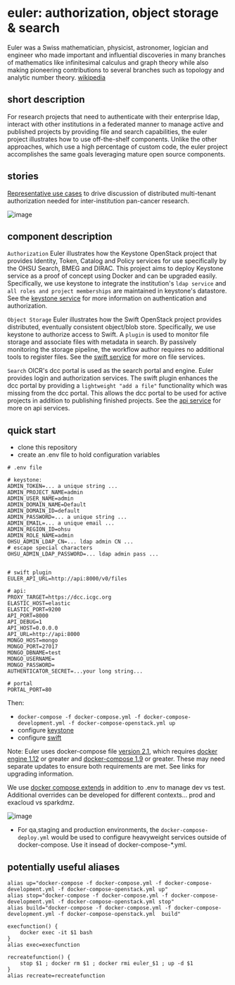 # euler: authorization, object storage & search

Euler was a Swiss mathematician, physicist, astronomer, logician and engineer who made important and influential discoveries in many branches of mathematics like infinitesimal calculus and graph theory while also making pioneering contributions to several branches such as topology and analytic number theory.  [wikipedia](https://en.wikipedia.org/wiki/Leonhard_Euler)

## short description

For research projects that need to authenticate with their enterprise ldap, interact with other institutions in a federated manner to manage active and published projects by providing file and search capabilities, the euler project illustrates how to use off-the-shelf components.  Unlike the other approaches, which use a high percentage of custom code, the euler project accomplishes the same goals leveraging mature open source components.

## stories
[Representative use cases](docs/use_cases.md) to drive discussion of distributed multi-tenant authorization needed for inter-institution pan-cancer research.

![image](https://cloud.githubusercontent.com/assets/47808/21162958/fd6b0058-c144-11e6-8321-8172972634fc.png)

## component description

`Authorization` Euler illustrates how the Keystone OpenStack project that provides Identity, Token, Catalog and Policy services for use specifically by the OHSU Search, BMEG and DIRAC. This project aims to deploy Keystone service  as a proof of concept using Docker and can be upgraded easily. Specifically, we use keystone to integrate the institution's `ldap service` and `all roles and project memberships` are maintained in keystone's datastore. See the [keystone service](services/keystone/README.md) for more information on authentication and authorization.

`Object Storage` Euler illustrates how the Swift OpenStack project provides distributed, eventually consistent object/blob store.  Specifically, we use keystone to authorize access to Swift.  A `plugin` is used to monitor file storage and associate files with metadata in search.  By passively monitoring the storage pipeline, the workflow author requires no additional tools to register files. See the [swift service](services/swift/README.md) for more on file services.

`Search` OICR's dcc portal is used as the search portal and engine.  Euler provides login and authorization services.  The swift plugin enhances the dcc portal by providing a `lightweight "add a file"` functionality which was missing from the dcc portal.  This allows the dcc portal to be used for active projects in addition to publishing finished projects. See the [api service](services/api/README.md) for more on api services.



## quick start

* clone this repository
* create an .env file to hold configuration variables

```
# .env file

# keystone:
ADMIN_TOKEN=... a unique string ...
ADMIN_PROJECT_NAME=admin
ADMIN_USER_NAME=admin
ADMIN_DOMAIN_NAME=Default
ADMIN_DOMAIN_ID=default
ADMIN_PASSWORD=... a unique string ...
ADMIN_EMAIL=... a unique email ...
ADMIN_REGION_ID=ohsu
ADMIN_ROLE_NAME=admin
OHSU_ADMIN_LDAP_CN=... ldap admin CN ...
# escape special characters
OHSU_ADMIN_LDAP_PASSWORD=... ldap admin pass ...


# swift plugin
EULER_API_URL=http://api:8000/v0/files

# api:
PROXY_TARGET=https://dcc.icgc.org
ELASTIC_HOST=elastic
ELASTIC_PORT=9200
API_PORT=8000
API_DEBUG=1
API_HOST=0.0.0.0
API_URL=http://api:8000
MONGO_HOST=mongo
MONGO_PORT=27017
MONGO_DBNAME=test
MONGO_USERNAME=
MONGO_PASSWORD=
AUTHENTICATOR_SECRET=...your long string...

# portal
PORTAL_PORT=80

```

Then:

* ```docker-compose -f docker-compose.yml -f docker-compose-development.yml -f docker-compose-openstack.yml up```
* configure [keystone](services/keystone/README.md)
* configure [swift](services/swift/README.md)


Note: Euler uses docker-compose file [version 2.1](https://docs.docker.com/compose/compose-file/#/version-21), which requires [docker engine 1.12](https://docs.docker.com/docker-for-mac/) or greater and [docker-compose 1.9](https://github.com/docker/compose/releases) or greater. These may need separate updates to ensure both requirements are met. See links for upgrading information.

We use [docker compose extends](https://docs.docker.com/compose/extends/) in addition to .env to manage dev vs test. Additional overrides can be developed for different contexts... prod and exacloud vs sparkdmz.


![image](https://cloud.githubusercontent.com/assets/47808/21247766/e8117482-c2e6-11e6-9cd5-febf88baed47.png)

* For qa,staging and production environments, the `docker-compose-deploy.yml` would be used to configure heavyweight services outside of  docker-compose.  Use it insead of docker-compose-*.yml.


## potentially useful aliases

```
alias up="docker-compose -f docker-compose.yml -f docker-compose-development.yml -f docker-compose-openstack.yml up"
alias stop="docker-compose -f docker-compose.yml -f docker-compose-development.yml -f docker-compose-openstack.yml stop"
alias build="docker-compose -f docker-compose.yml -f docker-compose-development.yml -f docker-compose-openstack.yml  build"

execfunction() {
    docker exec -it $1 bash
}
alias exec=execfunction

recreatefunction() {
    stop $1 ; docker rm $1 ; docker rmi euler_$1 ; up -d $1
}
alias recreate=recreatefunction
```
